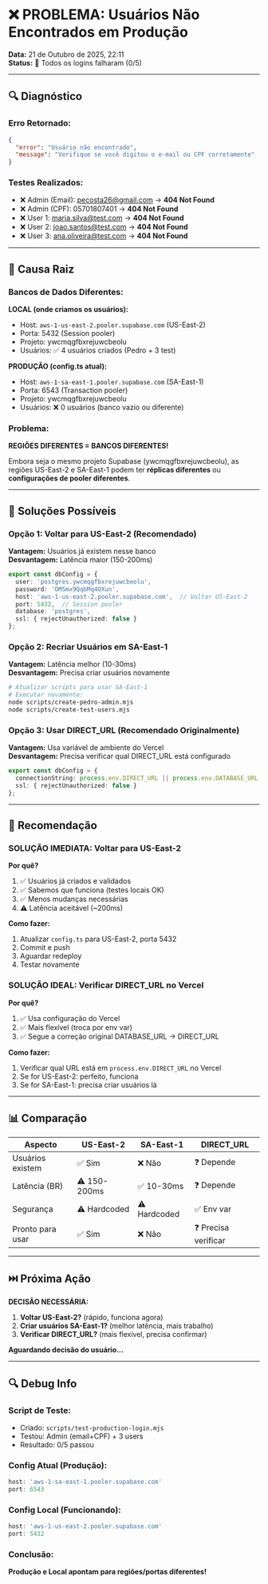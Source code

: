 # ❌ PROBLEMA: Usuários Não Encontrados em Produção

**Data:** 21 de Outubro de 2025, 22:11  
**Status:** 🔴 Todos os logins falharam (0/5)

---

## 🔍 Diagnóstico

### Erro Retornado:
```json
{
  "error": "Usuário não encontrado",
  "message": "Verifique se você digitou o e-mail ou CPF corretamente"
}
```

### Testes Realizados:
- ❌ Admin (Email): pecosta26@gmail.com → **404 Not Found**
- ❌ Admin (CPF): 05701807401 → **404 Not Found**
- ❌ User 1: maria.silva@test.com → **404 Not Found**
- ❌ User 2: joao.santos@test.com → **404 Not Found**
- ❌ User 3: ana.oliveira@test.com → **404 Not Found**

---

## 🎯 Causa Raiz

### Bancos de Dados Diferentes:

**LOCAL (onde criamos os usuários):**
- Host: `aws-1-us-east-2.pooler.supabase.com` (US-East-2)
- Porta: 5432 (Session pooler)
- Projeto: ywcmqgfbxrejuwcbeolu
- Usuários: ✅ 4 usuários criados (Pedro + 3 test)

**PRODUÇÃO (config.ts atual):**
- Host: `aws-1-sa-east-1.pooler.supabase.com` (SA-East-1)
- Porta: 6543 (Transaction pooler)
- Projeto: ywcmqgfbxrejuwcbeolu
- Usuários: ❌ 0 usuários (banco vazio ou diferente)

### Problema:
**REGIÕES DIFERENTES = BANCOS DIFERENTES!**

Embora seja o mesmo projeto Supabase (ywcmqgfbxrejuwcbeolu), as regiões US-East-2 e SA-East-1 podem ter **réplicas diferentes** ou **configurações de pooler diferentes**.

---

## 🔧 Soluções Possíveis

### Opção 1: Voltar para US-East-2 (Recomendado)
**Vantagem:** Usuários já existem nesse banco  
**Desvantagem:** Latência maior (150-200ms)

```typescript
export const dbConfig = {
  user: 'postgres.ywcmqgfbxrejuwcbeolu',
  password: 'OMSmx9QqbMq4OXun',
  host: 'aws-1-us-east-2.pooler.supabase.com',  // Voltar US-East-2
  port: 5432,  // Session pooler
  database: 'postgres',
  ssl: { rejectUnauthorized: false }
};
```

### Opção 2: Recriar Usuários em SA-East-1
**Vantagem:** Latência melhor (10-30ms)  
**Desvantagem:** Precisa criar usuários novamente

```bash
# Atualizar scripts para usar SA-East-1
# Executar novamente:
node scripts/create-pedro-admin.mjs
node scripts/create-test-users.mjs
```

### Opção 3: Usar DIRECT_URL (Recomendado Originalmente)
**Vantagem:** Usa variável de ambiente do Vercel  
**Desvantagem:** Precisa verificar qual DIRECT_URL está configurado

```typescript
export const dbConfig = {
  connectionString: process.env.DIRECT_URL || process.env.DATABASE_URL,
  ssl: { rejectUnauthorized: false }
};
```

---

## 🎯 Recomendação

### SOLUÇÃO IMEDIATA: Voltar para US-East-2

**Por quê?**
1. ✅ Usuários já criados e validados
2. ✅ Sabemos que funciona (testes locais OK)
3. ✅ Menos mudanças necessárias
4. ⚠️ Latência aceitável (~200ms)

**Como fazer:**
1. Atualizar `config.ts` para US-East-2, porta 5432
2. Commit e push
3. Aguardar redeploy
4. Testar novamente

### SOLUÇÃO IDEAL: Verificar DIRECT_URL no Vercel

**Por quê?**
1. ✅ Usa configuração do Vercel
2. ✅ Mais flexível (troca por env var)
3. ✅ Segue a correção original DATABASE_URL → DIRECT_URL

**Como fazer:**
1. Verificar qual URL está em `process.env.DIRECT_URL` no Vercel
2. Se for US-East-2: perfeito, funciona
3. Se for SA-East-1: precisa criar usuários lá

---

## 📊 Comparação

| Aspecto | US-East-2 | SA-East-1 | DIRECT_URL |
|---------|-----------|-----------|------------|
| Usuários existem | ✅ Sim | ❌ Não | ❓ Depende |
| Latência (BR) | ⚠️ 150-200ms | ✅ 10-30ms | ❓ Depende |
| Segurança | ⚠️ Hardcoded | ⚠️ Hardcoded | ✅ Env var |
| Pronto para usar | ✅ Sim | ❌ Não | ❓ Precisa verificar |

---

## ⏭️ Próxima Ação

**DECISÃO NECESSÁRIA:**

1. **Voltar US-East-2?** (rápido, funciona agora)
2. **Criar usuários SA-East-1?** (melhor latência, mais trabalho)
3. **Verificar DIRECT_URL?** (mais flexível, precisa confirmar)

**Aguardando decisão do usuário...**

---

## 🔍 Debug Info

### Script de Teste:
- Criado: `scripts/test-production-login.mjs`
- Testou: Admin (email+CPF) + 3 users
- Resultado: 0/5 passou

### Config Atual (Produção):
```typescript
host: 'aws-1-sa-east-1.pooler.supabase.com'
port: 6543
```

### Config Local (Funcionando):
```typescript
host: 'aws-1-us-east-2.pooler.supabase.com'
port: 5432
```

### Conclusão:
**Produção e Local apontam para regiões/portas diferentes!**
